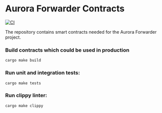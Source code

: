 # Aurora Forwarder Contracts

[![CI](https://github.com/aurora-is-near/aurora-forwarder-contractrs/actions/workflows/rust.yml/badge.svg?branch=main)](https://github.com/aurora-is-near/aurora-forwarder-contractrs/actions/workflows/rust.yml)

The repository contains smart contracts needed for the Aurora Forwarder project.

### Build contracts which could be used in production

```shell
cargo make build
```

### Run unit and integration tests:

```shell
cargo make tests
```

### Run clippy linter:

```shell
cargo make clippy
```

